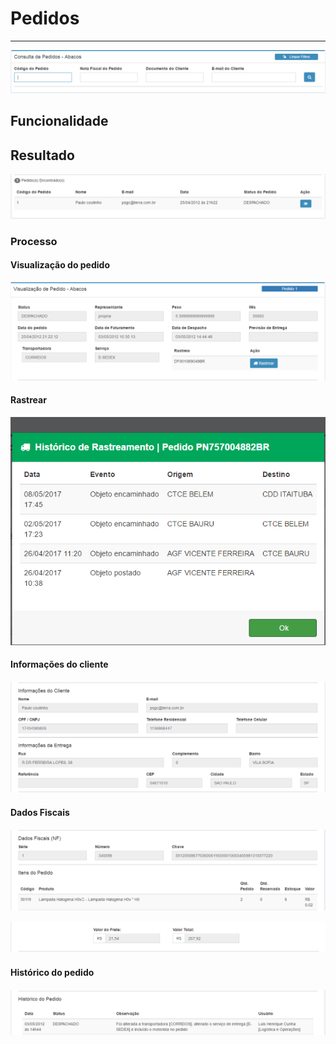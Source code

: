# Pedidos

---

![](/assets/atd-abc-ped-01.png)

## Funcionalidade

## Resultado

![](/assets/atd-abc-ped-02.png)

### Processo

#### Visualização do pedido

![](/assets/atd-abc-ped-03.png)

#### Rastrear

![](/assets/atd-abc-ped-08.png)

#### Informações do cliente

![](/assets/atd-abc-ped-04.png)

#### Dados Fiscais

![](/assets/atd-abc-ped-05.png)

![](/assets/atd-abc-ped-06.png)

#### Histórico do pedido

![](/assets/atd-abc-ped-07.png)

